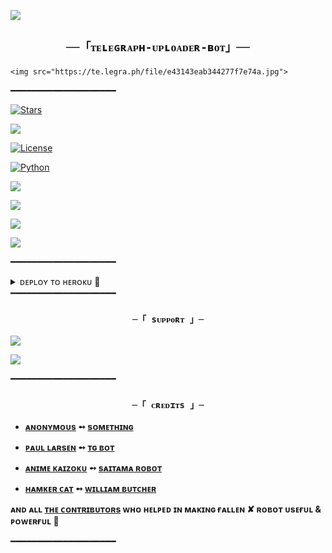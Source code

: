  <a href="https://www.youtube.com/watch?v=dQw4w9WgXcQ"><img  src="https://user-images.githubusercontent.com/73097560/115834477-dbab4500-a447-11eb-908a-139a6edaec5c.gif"></a> 

 <h2 align="center">   

  

    ──「ᴛᴇʟᴇɢʀᴀᴘʜ-ᴜᴘʟᴏᴀᴅᴇʀ-ʙᴏᴛ」──   

  

   </h2>  
 <p align="center">   

  

    <img src="https://te.legra.ph/file/e43143eab344277f7e74a.jpg">   

  

  </p> ━━━━━━━━━━━━━━━━━━━━ 

  

 <p align="center"> 

 <a href="https://github.com/AnonymousR1025/FallenRobot/stargazers"><img src="https://img.shields.io/github/stars/AnonymousR1025/FallenRobot?color=black&logo=github&logoColor=black&style=for-the-badge" alt="Stars" /></a> 

 <a href="https://github.com/AnonymousR1025/FallenRobot/network/members"> <img src="https://img.shields.io/github/forks/AnonymousR1025/FallenRobot?color=black&logo=github&logoColor=black&style=for-the-badge" /></a> 

 <a href="https://github.com/AnonymousR1025/FallenRobot/blob/master/LICENSE"> <img src="https://img.shields.io/badge/License-MIT-blueviolet?style=for-the-badge" alt="License" /> </a> 

 <a href="https://www.python.org/"> <img src="https://img.shields.io/badge/Written%20in-Python-skyblue?style=for-the-badge&logo=python" alt="Python" /> </a> 

 <a href="https://pypi.org/project/Telethon/"> <img src="https://img.shields.io/pypi/v/telethon?color=white&label=telethon&logo=python&logoColor=blue&style=for-the-badge" /></a> 

 <a href="https://pypi.org/project/Pyrogram/"> <img src="https://img.shields.io/pypi/v/pyrogram?color=white&label=pyrogram&logo=python&logoColor=blue&style=for-the-badge" /></a> 

 <a href="https://github.com/AnonymousR1025/FallenRobot"> <img src="https://img.shields.io/github/repo-size/AnonymousR1025/FallenRobot?color=skyblue&logo=github&logoColor=blue&style=for-the-badge" /></a> 

 <a href="https://github.com/AnonymousR1025/FallenRobot/commits/AnonymousR1025"> <img src="https://img.shields.io/github/last-commit/AnonymousR1025/FallenRobot?color=black&logo=github&logoColor=black&style=for-the-badge" /></a> 

 </p> 

  

 ━━━━━━━━━━━━━━━━━━━━
 
<details><summary>ᴅᴇᴘʟᴏʏ ᴛᴏ ʜᴇʀᴏᴋᴜ 🚀</summary> 

 <p> 
<details> 

 <summary><h3> Requirements 📝</h3></summary> 

  

 - FFmpeg 

 - NodeJS [nodesource.com](https://nodesource.com/) 

 - Python 3.7 or higher 

 - [PyTgCalls](https://github.com/pytgcalls/pytgcalls) 

 </details> 

  

 <details> 

 <summary><h3> Features 🔮</h3></summary> 

  

 - Yt-dL Fix 

 - Updated Plug-in 

 - Super Fast Bot 

 - No Lag Hang 

 - Fast Download Song From Server 

 - Program Updated 

 - Smooth Player 

 </details> 

  

 <details> 

 <summary><h3> Commands 🛠</h3></summary>  

  

 - `/play <song name>` - play song you requested 

 - `/song <song name>` - download songs you want quickly 

 - `/ping` - Bot Online or Offine 

  

 #### Admins Only 👷‍♂️ 

 - `/pause` - pause song play 

 - `/resume` - resume song play 

 - `/skip` - play next song 

 - `/end` - stop music play 

 </details> 

  

 ### 🧪 Get `SESSION_NAME` variable: 

  

 [``Pyrogram Session``](https://telegram.me/StringFatherBot)
 <br> 

 ## ᴅᴇᴩʟᴏʏ ᴏɴ ʜᴇʀᴏᴋᴜ 🚀 

  

 <p align="center"><a href="https://heroku.com/deploy?template=https://github.com/MrProgrammer72/GJ516VCBOT"> <img src="https://img.shields.io/badge/Deploy%20To%20Heroku-orange?style=for-the-badge&logo=heroku" width="200" height="35.45"/></a></p> 

 The easiest way to host this bot, Deploy on Heroku, Change the app country to Europe (it will help to make the bot more stable). 

  

 ## ᴅᴇᴩʟᴏʏ ᴏɴ ᴏᴋᴛᴇᴛᴏ 

  

 <p align="center"><a href="https://cloud.okteto.com/deploy?repository=https://github.com/MrProgrammer72/GJ516VCBOT"><img src="https://img.shields.io/badge/Deploy%20To%20Okteto-informational?style=for-the-badge&logo=Okteto" width="200" height="35.45"/></a></p> 

 The second easiest way to host this bot, Deploy on Okteto Cloud 

  

 ## ᴅᴇᴘʟᴏʏ ᴏɴ ᴠᴘꜱ ꜱᴇʀᴠᴇʀ 📡 

  

 ```sh 

 sudo apt update && apt upgrade -y 

 sudo apt install git curl python3-pip ffmpeg -y 

 pip3 install -U pip 

 curl -sL https://deb.nodesource.com/setup_16.x | bash - 

 sudo apt-get install -y nodejs 

 npm i -g npm 

 git clone https://github.com/MrProgrammer72/GJ516VCBOT # Clone your repo. 

 cd GJ516vcplayer 

 pip3 install -U -r requirements.txt 

 cp example.env .env #Use vim to edit ENVs 

 vim .env #Fill up your ENVs ( Steps press i to enter in insert mode then edit the file. Press Esc to exit the editing mode then type :wq! and press Enter key to save the file.) 

 python3 main.py # Run the bot 

 ``` 

 <a href="https://www.youtube.com/watch?v=dQw4w9WgXcQ"><img src="https://user-images.githubusercontent.com/73097560/115834477-dbab4500-a447-11eb-908a-139a6edaec5c.gif"></a> 

 </p> 

 </details>
━━━━━━━━━━━━━━━━━━━━ 

  

 <h3 align="center"> 

     ─「 sᴜᴩᴩᴏʀᴛ 」─ 

 </h3> 

  

 <p align="center"> 

 <a href="https://telegram.me/DevilsHeavenMF"><img src="https://img.shields.io/badge/-Support%20Group-blue.svg?style=for-the-badge&logo=Telegram"></a> 

 </p> 

 <p align="center"> 

 <a href="https://telegram.me/FallenXBots"><img src="https://img.shields.io/badge/-Support%20Channel-blue.svg?style=for-the-badge&logo=Telegram"></a> 

 </p> 

  

 ━━━━━━━━━━━━━━━━━━━━
 

  

 <h3 align="center"> 

     ─「 ᴄʀᴇᴅɪᴛs 」─ 

 </h3> 

  

 - <b>[ᴀɴᴏɴʏᴍᴏᴜs](https://github.com/AnonymousR1025)  ➻  [sᴏᴍᴇᴛʜɪɴɢ](https://github.com/AnonymousR1025/FallenRobot) </b> 

 - <b>[ᴩᴀᴜʟ ʟᴀʀsᴇɴ](https://github.com/PaulSonOfLars)  ➻  [ᴛɢ ʙᴏᴛ](https://github.com/PaulSonOfLars/tgbot) </b> 

 - <b>[ᴀɴɪᴍᴇ ᴋᴀɪᴢᴏᴋᴜ](https://github.com/AnimeKaizoku)  ➻  [sᴀɪᴛᴀᴍᴀ ʀᴏʙᴏᴛ](https://github.com/AnimeKaizoku/SaitamaRobot) </b> 

 - <b>[ʜᴀᴍᴋᴇʀ ᴄᴀᴛ](https://github.com/TheHamkerCat)  ➻  [ᴡɪʟʟɪᴀᴍ ʙᴜᴛᴄʜᴇʀ](https://github.com/TheHamkerCat/WilliamButcherBot) </b> 

   

 <b>ᴀɴᴅ ᴀʟʟ [ᴛʜᴇ ᴄᴏɴᴛʀɪʙᴜᴛᴏʀs](https://github.com/AnonymousR1025/FallenRobot/graphs/contributors) ᴡʜᴏ ʜᴇʟᴩᴇᴅ ɪɴ ᴍᴀᴋɪɴɢ ғᴀʟʟᴇɴ ✘ ʀᴏʙᴏᴛ ᴜsᴇғᴜʟ & ᴩᴏᴡᴇʀғᴜʟ 🖤 </b> 

  

 ━━━━━━━━━━━━━━━━━━━━
